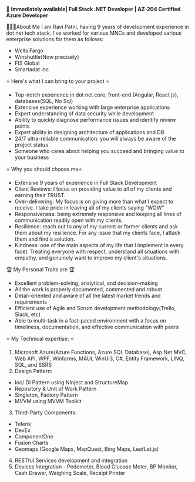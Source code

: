 🚀 **Immediately available| Full Stack .NET Developer | AZ-204 Certified Azure Developer**

🙋🏽‍♂️About Me
I am Ravi Patni, having 9 years of development experience in dot net tech stack.
I've worked for various MNCs and developed various enterprise solutions for them as follows:
  - Wells Fargo
  - Winshuttle(Now precisely)
  - FIS Global
  - Smartadat Inc

⭐ Here's what I can bring to your project ⭐
- Top-notch experience in dot net core, front-end (Angular, React js), databases(SQL, No Sql)
- Extensive experience working with large enterprise applications
- Expert understanding of data security while development
- Ability to quickly diagnose performance issues and identify review points
- Expert ability in designing architecture of applications and DB
- 24/7 ultra-reliable communication: you will always be aware of the project status
- Someone who cares about helping you succeed and bringing value to your business

⭐ Why you should choose me⭐
- Extensive 9 years of experience in Full Stack Development
- Client Reviews: I focus on providing value to all of my clients and earning their TRUST.
- Over-delivering: My focus is on giving more than what I expect to receive. I take pride in leaving all of my clients saying "WOW"
- Responsiveness: being extremely responsive and keeping all lines of communication readily open with my clients.
- Resilience: reach out to any of my current or former clients and ask them about my resilience. For any issue that my clients face, I attack them and find a solution.
- Kindness: one of the main aspects of my life that I implement in every facet. Treating everyone with respect, understand all situations with empathy, and genuinely want to improve my client's situations.

🏆 My Personal Traits are 🏆
- Excellent problem-solving, analytical, and decision-making
- All the work is properly documented, commented and robust
- Detail-oriented and aware of all the latest market trends and requirements
- Efficient use of Agile and Scrum development methodology(Trello, Slack, etc)
- Able to multi-task in a fast-paced environment with a focus on timeliness, documentation, and effective communication with peers

⭐ My Technical expertise: ⭐
1. Microsoft Azure(Azure Functions, Azure SQL Database), Asp.Net MVC, Web API, WPF, Winforms, MAUI, WinUI3, C#, Entity Framework, LINQ, SQL, and SSRS
2. Design Pattern:
- Ioc/ DI Pattern using NInject and StructureMap
- Repository & Unit of Work Pattern
- Singleton, Factory Pattern
- MVVM using MVVM Toolkit
3. Third-Party Components:
- Telerik
- DevEx
- ComponentOne
- Fusion Charts
- Geomaps (Google Maps, MapQuest, Bing Maps, LeafLet.js)
4. RESTful Services development and integration
5. Devices Integration - Pedometer, Blood Glucose Meter, BP Monitor, Cash Drawer, Weighing Scale, Receipt Printer


  
